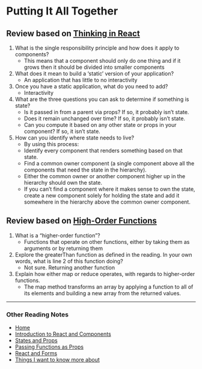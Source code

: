 # Putting It All Together

## Review based on [Thinking in React](https://reactjs.org/docs/thinking-in-react.html)

1. What is the single responsibility principle and how does it apply to components?
    - This means that a component should only do one thing and if it grows then it should be divided into smaller components
2. What does it mean to build a ‘static’ version of your application?
    - An application that has little to no interactivity
3. Once you have a static application, what do you need to add?
    - Interactivity
4. What are the three questions you can ask to determine if something is state?
    - Is it passed in from a parent via props? If so, it probably isn’t state.
    - Does it remain unchanged over time? If so, it probably isn’t state.
    - Can you compute it based on any other state or props in your component? If so, it isn’t state.
5. How can you identify where state needs to live?
    - By using this process:
    - Identify every component that renders something based on that state.
    - Find a common owner component (a single component above all the components that need the state in the hierarchy).
    - Either the common owner or another component higher up in the hierarchy should own the state.
    - If you can’t find a component where it makes sense to own the state, create a new component solely for holding the state and add it somewhere in the hierarchy above the common owner component.


## Review based on [High-Order Functions](https://eloquentjavascript.net/05_higher_order.html#h_xxCc98lOBK)

1. What is a “higher-order function”?
    - Functions that operate on other functions, either by taking them as arguments or by returning them
2. Explore the greaterThan function as defined in the reading. In your own words, what is line 2 of this function doing?
    - Not sure. Returning another function
3. Explain how either map or reduce operates, with regards to higher-order functions.
    - The map method transforms an array by applying a function to all of its elements and building a new array from the returned values.

***

### Other Reading Notes

- [Home](README.md)
- [Introduction to React and Components](class-1.md)
- [States and Props](class-2.md)
- [Passing Functions as Props](class-3.md)
- [React and Forms](class-04.md)
- [Things I want to know more about](questions.md)
